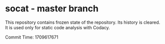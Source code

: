 # socat - master branch

This repository contains frozen state of the repository.
Its history is cleared. It is used only for static code
analysis with Codacy.

Commit Time: 1709617671